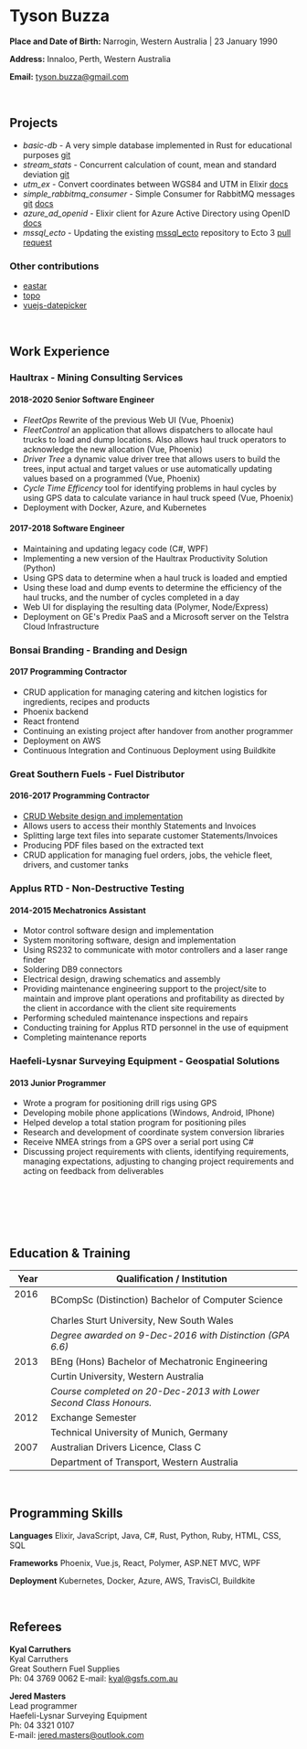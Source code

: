 # Tyson Buzza

**Place and Date of Birth:** Narrogin, Western Australia  | 23 January 1990

**Address:**   Innaloo, Perth, Western Australia

**Email:**    [tyson.buzza@gmail.com](mailto:tyson.buzza@gmail.com)

&nbsp;

## Projects

* *basic-db* - A very simple database implemented in Rust for educational purposes [git](https://github.com/whossname/basic-db)
* *stream_stats* - Concurrent calculation of count, mean and standard deviation [git](https://github.com/whossname/stream_stats)
* *utm_ex* - Convert coordinates between WGS84 and UTM in Elixir [docs](https://hexdocs.pm/utm)
* *simple_rabbitmq_consumer* - Simple Consumer for RabbitMQ messages [git](https://github.com/whossname/simple_rabbitmq_consumer) [docs](https://hexdocs.pm/simple_rabbitmq_consumer/readme.html)
* *azure_ad_openid* - Elixir client for Azure Active Directory using OpenID [docs](https://hexdocs.pm/azure_ad_openid/readme.html)
* *mssql_ecto* - Updating the existing [mssql_ecto](https://github.com/findmypast-oss/mssql_ecto) repository to Ecto 3 [pull request](https://github.com/findmypast-oss/mssql_ecto/pull/44)

### Other contributions

* [eastar](https://github.com/wkhere/eastar/pull/5)
* [topo](https://github.com/pkinney/topo/pull/11)
* [vuejs-datepicker](https://github.com/charliekassel/vuejs-datepicker/pull/547)

&nbsp;

## Work Experience

### Haultrax - Mining Consulting Services

#### 2018-2020 Senior Software Engineer

* *FleetOps* Rewrite of the previous Web UI (Vue, Phoenix)
* *FleetControl* an application that allows dispatchers to allocate haul trucks to load and dump locations. Also allows haul truck operators to acknowledge the new allocation (Vue, Phoenix)
* *Driver Tree* a dynamic value driver tree that allows users to build the trees, input actual and target values or use automatically updating values based on a programmed (Vue, Phoenix)
* *Cycle Time Efficency* tool for identifying problems in haul cycles by using GPS data to calculate variance in haul truck speed (Vue, Phoenix)
* Deployment with Docker, Azure, and Kubernetes

#### 2017-2018 Software Engineer

* Maintaining and updating legacy code (C#, WPF)
* Implementing a new version of the Haultrax Productivity Solution (Python)
* Using GPS data to determine when a haul truck is loaded and emptied
* Using these load and dump events to determine the efficiency of the haul trucks, and the number of cycles completed in a day
* Web UI for displaying the resulting data (Polymer, Node/Express)
* Deployment on GE's Predix PaaS and a Microsoft server on the Telstra Cloud Infrastructure

### Bonsai Branding - Branding and Design

#### 2017 Programming Contractor

* CRUD application for managing catering and kitchen logistics for ingredients, recipes and products
* Phoenix backend
* React frontend
* Continuing an existing project after handover from another programmer
* Deployment on AWS
* Continuous Integration and Continuous Deployment using Buildkite

### Great Southern Fuels - Fuel Distributor

#### 2016-2017 Programming Contractor

* [CRUD Website design and implementation](https://gsfs.azurewebsites.net/Account/Login)
* Allows users to access their monthly Statements and Invoices
* Splitting large text files into separate customer Statements/Invoices
* Producing PDF files based on the extracted text
* CRUD application for managing fuel orders, jobs, the vehicle fleet, drivers, and customer tanks

### Applus RTD - Non-Destructive Testing

#### 2014-2015 Mechatronics Assistant

* Motor control software design and implementation
* System monitoring software, design and implementation
* Using RS232 to communicate with motor controllers and a laser range finder
* Soldering DB9 connectors
* Electrical design, drawing schematics and assembly
* Providing maintenance engineering support to the project/site to maintain and improve plant operations and profitability as directed by the client in accordance with the client site requirements
* Performing scheduled maintenance inspections and repairs
* Conducting training for Applus RTD personnel in the use of equipment
* Completing maintenance reports

### Haefeli-Lysnar Surveying Equipment - Geospatial Solutions

#### 2013 Junior Programmer

* Wrote a program for positioning drill rigs using GPS
* Developing mobile phone applications (Windows, Android, IPhone)
* Helped develop a total station program for positioning piles
* Research and development of coordinate system conversion libraries
* Receive NMEA strings from a GPS over a serial port using C\#
* Discussing project requirements with clients, identifying requirements, managing expectations, adjusting to changing project requirements and acting on feedback from deliverables

&nbsp;

&nbsp;

&nbsp;

## Education & Training

Year  | Qualification / Institution
------|--------------
2016 &nbsp; | BCompSc (Distinction) Bachelor of Computer Science
&nbsp; | Charles Sturt University, New South Wales  
&nbsp; | _Degree awarded on 9-Dec-2016 with Distinction (GPA 6.6)_
2013 | BEng (Hons) Bachelor of Mechatronic Engineering&nbsp;
&nbsp; | Curtin University, Western Australia  
&nbsp; | _Course completed on 20-Dec-2013 with Lower Second Class Honours._
2012 | Exchange Semester
&nbsp; |  Technical University of Munich, Germany  
2007 | Australian Drivers Licence, Class C  
&nbsp; | Department of Transport, Western Australia

&nbsp;

## Programming Skills

**Languages**
Elixir, JavaScript, Java, C\#, Rust, Python, Ruby, HTML, CSS, SQL

**Frameworks**
Phoenix, Vue.js, React, Polymer, ASP.&#8203;NET MVC, WPF

**Deployment**
Kubernetes, Docker, Azure, AWS, TravisCI, Buildkite

&nbsp;

## Referees

**Kyal Carruthers**  
Kyal Carruthers  
Great Southern Fuel Supplies  
Ph: 04 3769 0062
E-mail: [kyal@gsfs.com.au](mailto:kyal@gsfs.com.au)

**Jered Masters**  
Lead programmer  
Haefeli-Lysnar Surveying Equipment  
Ph: 04 3321 0107  
E-mail: [jered.masters@outlook.com](mailto:jered.masters@outlook.com)
